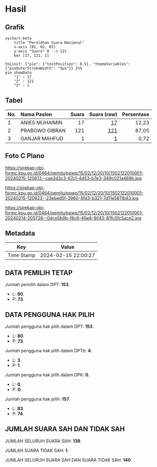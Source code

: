 # Hasil

## Grafik

```mermaid
xychart-beta
    title "Perolehan Suara Nasional"
    x-axis [01, 02, 03]
    y-axis "Suara" 0 --> 121
    bar [17, 121, 1]
```

```mermaid
%%{init: {"pie": {"textPosition": 0.5}, "themeVariables": {"pieOuterStrokeWidth": "5px"}} }%%
pie showData
    "1" : 17
    "2" : 121
    "3" : 1
```

## Tabel

| No. | Nama Paslon    | Suara | Suara (raw) | Persentase |
|:--- |:-------------- | -----:| -----------:| ----------:|
| 1   | ANIES MUHAIMIN | 17    | [17][p-1]   | 12,23      |
| 2   | PRABOWO GIBRAN | 121   | [121][p-2]  | 87,05      |
| 3   | GANJAR MAHFUD  | 1     | [1][p-3]    | 0,72       |


[p-1]: https://github.com/gigit-pemilu/pemilu-2024/blob/main/pilpres/hitung-suara/sub/15-jambi/sub/02--merangin/sub/12-batang-masumai/sub/2010-pulau-layang/sub/001-tps/sub/paslon-1.txt
[p-2]: https://github.com/gigit-pemilu/pemilu-2024/blob/main/pilpres/hitung-suara/sub/15-jambi/sub/02--merangin/sub/12-batang-masumai/sub/2010-pulau-layang/sub/001-tps/sub/paslon-2.txt
[p-3]: https://github.com/gigit-pemilu/pemilu-2024/blob/main/pilpres/hitung-suara/sub/15-jambi/sub/02--merangin/sub/12-batang-masumai/sub/2010-pulau-layang/sub/001-tps/sub/paslon-3.txt

## Foto C Plano

https://sirekap-obj-formc.kpu.go.id/0464/pemilu/ppwp/15/02/12/20/10/1502122010001-20240215-120613--cae2d3c3-87c1-4d53-b7e3-349c021a469b.jpg

https://sirekap-obj-formc.kpu.go.id/0464/pemilu/ppwp/15/02/12/20/10/1502122010001-20240215-120923--23ebed5f-3960-4fd3-b321-7d11e5811b43.jpg

https://sirekap-obj-formc.kpu.go.id/0464/pemilu/ppwp/15/02/12/20/10/1502122010001-20240214-205726--0dce5b9b-f8c6-46e8-9045-81fc0fc5ace2.jpg


## Metadata

| Key        | Value               |
| ---------- | ------------------- |
| Time Stamp | 2024-02-15 22:00:27 |


## DATA PEMILIH TETAP

Jumlah pemilih dalam DPT: **153**.
 * L: **80**.
 * P: **73**.

## DATA PENGGUNA HAK PILIH

Jumlah pengguna hak pilih dalam DPT: **153**.
 * L: **80**.
 * P: **73**.

Jumlah pengguna hak pilih dalam DPTb: **4**.
 * L: **3**.
 * P: **1**.

Jumlah pengguna hak pilih dalam DPK: **0**.
 * L: **0**.
 * P: **0**.

Jumlah pengguna hak pilih: **157**.
 * L: **83**.
 * P: **74**.

## JUMLAH SUARA SAH DAN TIDAK SAH

JUMLAH SELURUH SUARA SAH: **139**.

JUMLAH SUARA TIDAK SAH: **1**.

JUMLAH SELURUH SUARA SAH DAN SUARA TIDAK SAH: **140**.


